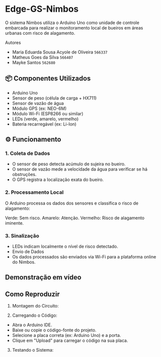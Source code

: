 # Edge-GS-Nimbos

O sistema Nimbos utiliza o Arduino Uno como unidade de controle embarcada para realizar o monitoramento local de bueiros em áreas urbanas com risco de alagamento.

Autores
- Maria Eduarda Sousa Acyole de Oliveira `566337`
- Matheus Goes da Silva `566407`
- Mayke Santos `562680`

## 📦 Componentes Utilizados
- Arduino Uno 
- Sensor de peso (célula de carga + HX711)
- Sensor de vazão de água
- Módulo GPS (ex: NEO-6M)
- Módulo Wi-Fi (ESP8266 ou similar)
- LEDs (verde, amarelo, vermelho)
- Bateria recarregável (ex: Li-Ion)

## ⚙️ Funcionamento
### 1. Coleta de Dados
- O sensor de peso detecta acúmulo de sujeira no bueiro.
- O sensor de vazão mede a velocidade da água para verificar se há obstruções.
- O GPS registra a localização exata do bueiro.

### 2. Processamento Local
O Arduino processa os dados dos sensores e classifica o risco de alagamento:

Verde: Sem risco.
Amarelo: Atenção.
Vermelho: Risco de alagamento iminente.

### 3. Sinalização
- LEDs indicam localmente o nível de risco detectado.
- Envio de Dados
- Os dados processados são enviados via Wi-Fi para a plataforma online do Nimbos.


## Demonstração em vídeo

## Como Reproduzir

1. Montagem do Circuito:

2. Carregando o Código:
- Abra o Arduino IDE.
- Baixe ou copie o código-fonte do projeto.
- Selecione a placa correta (ex: Arduino Uno) e a porta.
- Clique em "Upload" para carregar o código na sua placa.
  
3. Testando o Sistema:
